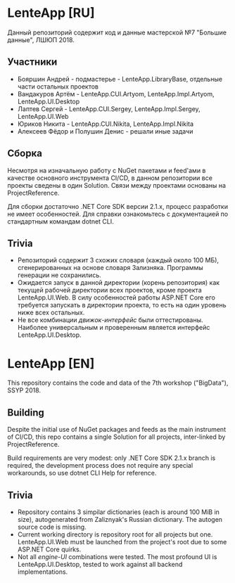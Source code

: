 # LenteApp [RU]

Данный репозиторий содержит код и данные мастерской №7 "Большие данные", ЛШЮП 2018.

## Участники
* Бояршин Андрей - подмастерье - LenteApp.LibraryBase, отдельные части остальных проектов
* Вандакуров Артём - LenteApp.CUI.Artyom, LenteApp.Impl.Artyom, LenteApp.UI.Desktop
* Лаптев Сергей - LenteApp.CUI.Sergey, LenteApp.Impl.Sergey, LenteApp.UI.Web
* Юриков Никита - LenteApp.CUI.Nikita, LenteApp.Impl.Nikita
* Алексеев Фёдор и Полушин Денис - решали иные задачи

## Сборка
Несмотря на изначальную работу с NuGet пакетами и feed'ами в качестве основного инструмента CI/CD, в данном репозитории все проекты сведены в один Solution. Связи между проектами основаны на ProjectReference.

Для сборки достаточно .NET Core SDK версии 2.1.x, процесс разработки не имеет особенностей. Для справки ознакомьтесь с документацией по стандартным командам dotnet CLI.

## Trivia
* Репозиторий содержит 3 схожих словаря (каждый около 100 МБ), сгенерированных на основе словаря Зализняка. Программы генерации не сохранились.
* Ожидается запуск в данной директории (корень репозитория) как текущей рабочей директории всех проектов, кроме проекта LenteApp.UI.Web. В силу особенностей работы ASP.NET Core его требуется запускать в директории проекта, то есть на один уровень ниже всех остальных.
* Не все комбинации *движок*-*интерфейс* были оттестированы. Наиболее универсальным и проверенным является интерфейс LenteApp.UI.Desktop.

# LenteApp [EN]

This repository contains the code and data of the 7th workshop ("BigData"), SSYP 2018.

## Building
Despite the initial use of NuGet packages and feeds as the main instrument of CI/CD, this repo contains a single Solution for all projects, inter-linked by ProjectReference.

Build requirements are very modest: only .NET Core SDK 2.1.x branch is required, the development process does not require any special workarounds, so use dotnet CLI Help for reference.

## Trivia
* Repository contains 3 simpilar dictionaries (each is around 100 MiB in size), autogenerated from Zaliznyak's Russian dictionary. The autogen source code is missing.
* Current working directory is repository root for all projects but one. LenteApp.UI.Web must be launched from the project's root due to some ASP.NET Core quirks.
* Not all *engine*-*UI* combinations were tested. The most profound UI is LenteApp.UI.Desktop, tested to work against all backend implementations.


